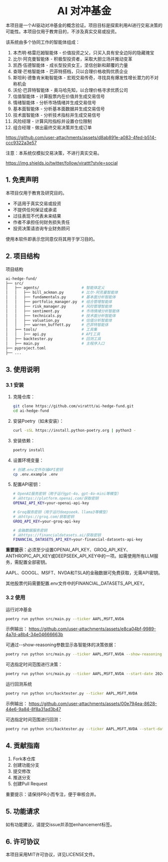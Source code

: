 <center style="font-weight:bold; font-size:33px;">AI 对冲基金</center>

本项目是一个AI驱动对冲基金的概念验证。项目目标是探索利用AI进行交易决策的可能性。本项目仅用于教育目的，不涉及真实交易或投资。

该系统由多个协同工作的智能体组成：

1. 本杰明·格雷厄姆智能体 - 价值投资之父，只买入具有安全边际的隐藏瑰宝
2. 比尔·阿克曼智能体 - 积极型投资者，采取大胆立场并推动变革
3. 凯西·伍德智能体 - 成长型投资女王，坚信创新和颠覆的力量
4. 查理·芒格智能体 - 巴菲特搭档，只以合理价格收购优质企业
5. 斯坦利·德鲁肯米勒智能体 - 宏观交易传奇，寻找具有爆发性增长潜力的不对称机会
6. 沃伦·巴菲特智能体 - 奥马哈先知，以合理价格寻求优质公司
7. 估值智能体 - 计算股票内在价值并生成交易信号
8. 情绪智能体 - 分析市场情绪并生成交易信号
9. 基本面智能体 - 分析基本面数据并生成交易信号
10. 技术面智能体 - 分析技术指标并生成交易信号
11. 风险经理 - 计算风险指标并设置仓位限制
12. 组合经理 - 做出最终交易决策并生成订单

https://github.com/user-attachments/assets/d8ab891e-a083-4fed-b514-ccc9322a3e57

注意：本系统仅模拟交易决策，不进行真实交易。

https://img.shields.io/twitter/follow/virattt?style=social

## 1. 免责声明

本项目仅用于教育及研究目的。

- 不适用于真实交易或投资
- 不提供任何保证或承诺
- 过往表现不代表未来结果
- 作者不承担任何财务损失责任
- 投资决策请咨询专业财务顾问

使用本软件即表示您同意仅将其用于学习目的。


## 2. 项目结构
项目结构
```bash
ai-hedge-fund/
├── src/
│   ├── agents/                   # 智能体定义
│   │   ├── bill_ackman.py        # 比尔·阿克曼智能体
│   │   ├── fundamentals.py       # 基本面分析智能体
│   │   ├── portfolio_manager.py  # 组合管理智能体
│   │   ├── risk_manager.py       # 风险管理智能体
│   │   ├── sentiment.py          # 市场情绪分析智能体
│   │   ├── technicals.py         # 技术面分析智能体
│   │   ├── valuation.py          # 估值分析智能体
│   │   ├── warren_buffett.py     # 巴菲特智能体
│   ├── tools/                    # 工具集
│   │   ├── api.py                # API工具
│   ├── backtester.py             # 回测工具
│   ├── main.py                   # 主程序入口
├── pyproject.toml
├── ...
```

## 3. 使用说明
### 3.1 安装
  
1. 克隆仓库：

    ```bash
    git clone https://github.com/virattt/ai-hedge-fund.git
    cd ai-hedge-fund
    ```

2. 安装Poetry（如未安装）：
    ```bash
    curl -sSL https://install.python-poetry.org | python3 -
    ```

3. 安装依赖：
    ```bash
    poetry install
    ```

4. 设置环境变量：
    ```bash
    # 创建.env文件存储API密钥
    cp .env.example .env
    ```

5. 配置API密钥：
    ```bash
    # OpenAI服务密钥（用于运行gpt-4o、gpt-4o-mini等模型）
    # 从https://platform.openai.com/获取密钥
    OPENAI_API_KEY=your-openai-api-key

    # Groq服务密钥（用于运行deepseek、llama3等模型）
    # 从https://groq.com/获取密钥
    GROQ_API_KEY=your-groq-api-key

    # 金融数据服务密钥
    # 从https://financialdatasets.ai/获取密钥
    FINANCIAL_DATASETS_API_KEY=your-financial-datasets-api-key
    ```

<b>重要提示</b>：必须至少设置OPENAI_API_KEY、GROQ_API_KEY、ANTHROPIC_API_KEY或DEEPSEEK_API_KEY中的一项。如需使用所有LLM服务，需配置全部密钥。

AAPL、GOOGL、MSFT、NVDA和TSLA的金融数据可免费获取，无需API密钥。

其他股票代码需要配置.env文件中的FINANCIAL_DATASETS_API_KEY。  

### 3.2 使用

运行对冲基金
```bash
poetry run python src/main.py --ticker AAPL,MSFT,NVDA
```

示例输出：​
https://github.com/user-attachments/assets/e8ca04bf-9989-4a7d-a8b4-34e04666663b

可通过--show-reasoning参数显示各智能体的决策依据：

```bash
poetry run python src/main.py --ticker AAPL,MSFT,NVDA --show-reasoning
```

可选指定时间范围进行决策：

```bash
poetry run python src/main.py --ticker AAPL,MSFT,NVDA --start-date 2024-01-01 --end-date 2024-03-01 
```
运行回测系统
```bash
poetry run python src/backtester.py --ticker AAPL,MSFT,NVDA
```
示例输出：​
https://github.com/user-attachments/assets/00e794ea-8628-44e6-9a84-8f8a31ad3b47

可选指定时间范围进行回测：

```bash
poetry run python src/backtester.py --ticker AAPL,MSFT,NVDA --start-date 2024-01-01 --end-date 2024-03-01
```

## 4. 贡献指南
1. Fork本仓库
2. 创建功能分支
3. 提交修改
4. 推送分支
5. 创建Pull Request

重要提示：请保持PR小而专注，便于审核合并。


## 5. 功能请求
如有功能建议，请提交issue并添加enhancement标签。

## 6. 许可协议
本项目采用MIT许可协议，详见LICENSE文件。
